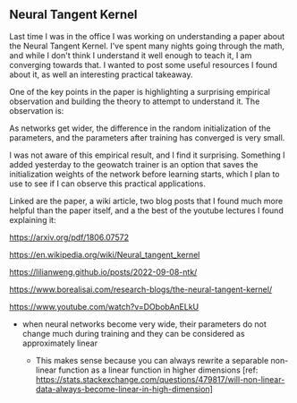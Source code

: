 Neural Tangent Kernel
---------------------

Last time I was in the office I was working on understanding a paper about the Neural Tangent Kernel. I've spent many nights going through the math, and while I don't think I understand it well enough to teach it, I am converging towards that. I wanted to post some useful resources I found about it, as well an interesting practical takeaway.

One of the key points in the paper is highlighting a surprising empirical observation and building the theory to attempt to understand it. The observation is: 

As networks get wider, the difference in the random initialization of the parameters, and the parameters after training has converged is very small. 

I was not aware of this empirical result, and I find it surprising. Something I added yesterday to the geowatch trainer is an option that saves the initialization weights of the network before learning starts, which I plan to use to see if I can observe this practical applications.

Linked are the paper, a wiki article, two blog posts that I found much more helpful than the paper itself, and a the best of the youtube lectures I found explaining it: 


https://arxiv.org/pdf/1806.07572

https://en.wikipedia.org/wiki/Neural_tangent_kernel

https://lilianweng.github.io/posts/2022-09-08-ntk/

https://www.borealisai.com/research-blogs/the-neural-tangent-kernel/

https://www.youtube.com/watch?v=DObobAnELkU

* when neural networks become very wide, their parameters do not change much during training and they can be considered as approximately linear

     + This makes sense because you can always rewrite a separable non-linear function as a linear function in higher dimensions [ref: https://stats.stackexchange.com/questions/479817/will-non-linear-data-always-become-linear-in-high-dimension]
